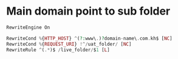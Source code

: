 # Main domain point to sub folder
```php
RewriteEngine On

RewriteCond %{HTTP_HOST} ^(?:www\.)?domain-name\.com.kh$ [NC]
RewriteCond %{REQUEST_URI} !^/uat_folder/ [NC]
RewriteRule ^(.*)$ /live_folder/$1 [L]
```
